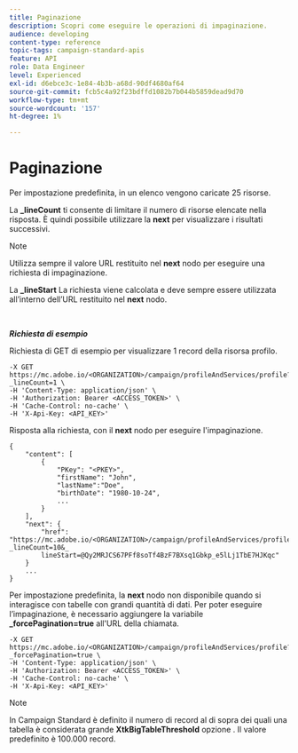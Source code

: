 ```yaml
---
title: Paginazione
description: Scopri come eseguire le operazioni di impaginazione.
audience: developing
content-type: reference
topic-tags: campaign-standard-apis
feature: API
role: Data Engineer
level: Experienced
exl-id: d6ebce3c-1e84-4b3b-a68d-90df4680af64
source-git-commit: fcb5c4a92f23bdffd1082b7b044b5859dead9d70
workflow-type: tm+mt
source-wordcount: '157'
ht-degree: 1%

---
```


# Paginazione

Per impostazione predefinita, in un elenco vengono caricate 25 risorse.

La **_lineCount** ti consente di limitare il numero di risorse elencate nella risposta.  È quindi possibile utilizzare la **next** per visualizzare i risultati successivi.

>[!NOTE]
>
>Utilizza sempre il valore URL restituito nel **next** nodo per eseguire una richiesta di impaginazione.
>
>La **_lineStart** La richiesta viene calcolata e deve sempre essere utilizzata all’interno dell’URL restituito nel **next** nodo.

<br/>

***Richiesta di esempio***

Richiesta di GET di esempio per visualizzare 1 record della risorsa profilo.

```
-X GET https://mc.adobe.io/<ORGANIZATION>/campaign/profileAndServices/profile?_lineCount=1 \
-H 'Content-Type: application/json' \
-H 'Authorization: Bearer <ACCESS_TOKEN>' \
-H 'Cache-Control: no-cache' \
-H 'X-Api-Key: <API_KEY>'
```

Risposta alla richiesta, con il **next** nodo per eseguire l&#39;impaginazione.

```
{
    "content": [
        {
            "PKey": "<PKEY>",
            "firstName": "John",
            "lastName":"Doe",
            "birthDate": "1980-10-24",
            ...
        }
    ],
    "next": {
        "href": "https://mc.adobe.io/<ORGANIZATION>/campaign/profileAndServices/profile/email?_lineCount=10&_
        lineStart=@Qy2MRJCS67PFf8soTf4BzF7BXsq1Gbkp_e5lLj1TbE7HJKqc"
    }
    ...
}
```

Per impostazione predefinita, la **next** nodo non disponibile quando si interagisce con tabelle con grandi quantità di dati. Per poter eseguire l’impaginazione, è necessario aggiungere la variabile **_forcePagination=true** all&#39;URL della chiamata.

```
-X GET https://mc.adobe.io/<ORGANIZATION>/campaign/profileAndServices/profile?_forcePagination=true \
-H 'Content-Type: application/json' \
-H 'Authorization: Bearer <ACCESS_TOKEN>' \
-H 'Cache-Control: no-cache' \
-H 'X-Api-Key: <API_KEY>'
```

>[!NOTE]
>
>In Campaign Standard è definito il numero di record al di sopra dei quali una tabella è considerata grande **XtkBigTableThreshold** opzione . Il valore predefinito è 100.000 record.
